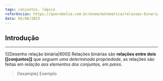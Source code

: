 ```yaml
---
tags: conjuntos, lógica
referências: https://querobolsa.com.br/enem/matematica/relacoes-binarias
data: 02/08/2023
---
```

## Introdução
---
![[Desenho relação binária|600]]
Relações binárias são **relações entre dois [[conjuntos]]** que *seguem uma determinada propriedade*, as relações são feitas em *relação aos elementos dos conjuntos, em pares*.

>[!example] Exemplo
>